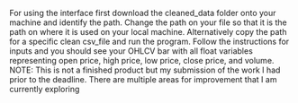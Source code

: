 For using the interface first download the cleaned_data folder onto your machine and identify the path. Change the path on your file so that it is the path on where it is used on
your local machine. Alternatively copy the path for a specific clean csv_file and run the program. Follow the instructions for inputs and you should see your OHLCV bar with all float
variables representing open price, high price, low price, close price, and volume. NOTE: This is not a finished product but my submission of the work I had prior to the deadline. There are multiple areas for improvement that I am currently exploring

